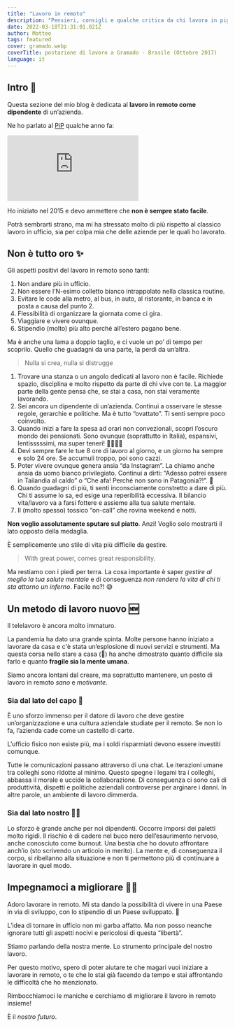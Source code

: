 ```yaml
---
title: "Lavoro in remoto"
description: "Pensieri, consigli e qualche critica da chi lavora in pigiama da anni."
date: 2022-03-18T21:31:01.021Z
author: Matteo
tags: featured
cover: gramado.webp
coverTitle: postazione di lavoro a Gramado - Brasile (Ottobre 2017)
language: it
---
```


## **Intro 👋**

Questa sezione del mio blog è dedicata al __lavoro in remoto come dipendente__ di un’azienda.

Ne ho parlato al [PiP] qualche anno fa:

<iframe class="w-full aspect-[4/3]" src="https://www.youtube.com/embed/HuH3uI25yV4" title="Matteo Borgato al PiP - making remote working work" frameborder="0" allow="accelerometer; autoplay; clipboard-write; encrypted-media; gyroscope; picture-in-picture" allowfullscreen></iframe>

Ho iniziato nel 2015 e devo ammettere che **non è sempre stato facile**.

Potrà sembrarti strano, ma mi ha stressato molto di più rispetto al classico lavoro in ufficio, sia per colpa mia che delle aziende per le quali ho lavorato.

## **Non è tutto oro ✨**

Gli aspetti positivi del lavoro in remoto sono tanti:

1. Non andare più in ufficio.
2. Non essere l’N-esimo colletto bianco intrappolato nella classica routine.
3. Evitare le code alla metro, al bus, in auto, al ristorante, in banca e in posta a causa del punto 2.
4. Flessibilità di organizzare la giornata come ci gira.
5. Viaggiare e vivere ovunque.
6. Stipendio (molto) più alto perché all’estero pagano bene.

Ma è anche una lama a doppio taglio, e ci vuole un po’ di tempo per scoprilo.
Quello che guadagni da una parte, la perdi da un’altra.

> Nulla si crea, nulla si distrugge

1. Trovare una stanza o un angolo dedicati al lavoro non è facile. Richiede spazio, disciplina e molto rispetto da parte di chi vive con te. La maggior parte della gente pensa che, se stai a casa, non stai veramente lavorando.
2. Sei ancora un dipendente di un’azienda. Continui a osservare le stesse regole, gerarchie e politiche. Ma è tutto “ovattato”. Ti senti sempre poco coinvolto.
3. Quando inizi a fare la spesa ad orari non convezionali, scopri l’oscuro mondo dei pensionati. Sono ovunque (soprattutto in Italia), espansivi, lentisssssimi, ma super teneri! ✌🏼👴🏼
4. Devi sempre fare le tue 8 ore di lavoro al giorno, e un giorno ha sempre e solo 24 ore. Se accumuli troppo, poi sono cazzi.
5. Poter vivere ovunque genera ansia “da Instagram”. La chiamo anche ansia da uomo bianco privilegiato. Continui a dirti: “Adesso potrei essere in Tailandia al caldo” o “Che afa! Perché non sono in Patagonia?!”. 🫠
6. Quando guadagni di più, ti senti inconsciamente constretto a dare di più. Chi ti assume lo sa, ed esige una reperibilità eccessiva. Il bilancio vita/lavoro va a farsi fottere e assieme alla tua salute mentale.
7. Il (molto spesso) tossico “on-call” che rovina weekend e notti.

**Non voglio assolutamente sputare sul piatto**. Anzi!
Voglio solo mostrarti il lato opposto della medaglia.

È semplicemente uno stile di vita più difficile da gestire.

> With great power, comes great responsibility.

Ma restiamo con i piedi per terra.
La cosa importante è saper _gestire al meglio la tua salute mentale_ e di conseguenza _non rendere la vita di chi ti sta attorno un inferno_.
Facile no?! 😅

## **Un metodo di lavoro nuovo 🆕**

Il telelavoro è ancora molto immaturo.

La pandemia ha dato una grande spinta.
Molte persone hanno iniziato a lavorare da casa e c'è stata un’esplosione di nuovi servizi e strumenti.
Ma questa corsa nello stare a casa (🤯) ha anche dimostrato quanto difficile sia farlo e quanto __fragile sia la mente umana__.

Siamo ancora lontani dal creare, ma soprattutto mantenere, un posto di lavoro in remoto _sano_ e _motivante_.

### **Sia dal lato del capo 👔**

È uno sforzo immenso per il datore di lavoro che deve gestire un’organizzazione e una cultura aziendale studiate per il remoto. 
Se non lo fa, l’azienda cade come un castello di carte.

L’ufficio fisico non esiste più, ma i soldi risparmiati devono essere investiti comunque.

Tutte le comunicazioni passano attraverso di una chat.
Le iterazioni umane tra colleghi sono ridotte al minimo. Questo spegne i legami tra i colleghi, abbassa il morale e uccide la collaborazione.
Di conseguenza ci sono cali di produttività, dispetti e politiche aziendali controverse per arginare i danni.
In altre parole, un ambiente di lavoro dimmerda.

### **Sia dal lato nostro ✊🏼**

Lo sforzo è grande anche per noi dipendenti. Occorre imporsi dei paletti molto rigidi.
Il rischio è di cadere nel buco nero dell’esaurimento nervoso, anche conosciuto come burnout.
Una bestia che ho dovuto affrontare anch’io (sto scrivendo un articolo in merito).
La mente e, di conseguenza il corpo, si ribellanno alla situazione e non ti permettono più di continuare a lavorare in quel modo.

## **Impegnamoci a migliorare 💪🏼**

Adoro lavorare in remoto. Mi sta dando la possibilità di vivere in una Paese in via di sviluppo, con lo stipendio di un Paese sviluppato. 🎰

L’idea di tornare in ufficio non mi garba affatto.
Ma non posso neanche ignorare tutti gli aspetti nocivi e pericolosi di questa “libertà”.

Stiamo parlando della nostra mente. Lo strumento principale del nostro lavoro.

Per questo motivo, spero di poter aiutare te che magari vuoi iniziare a lavorare in remoto, o te che lo stai già facendo da tempo e stai affrontando le difficoltà
che ho menzionato.

Rimbocchiamoci le maniche e cerchiamo di migliorare il lavoro in remoto insieme!

È il _nostro futuro_.

[PiP]: https://www.programmersinpadua.it/
